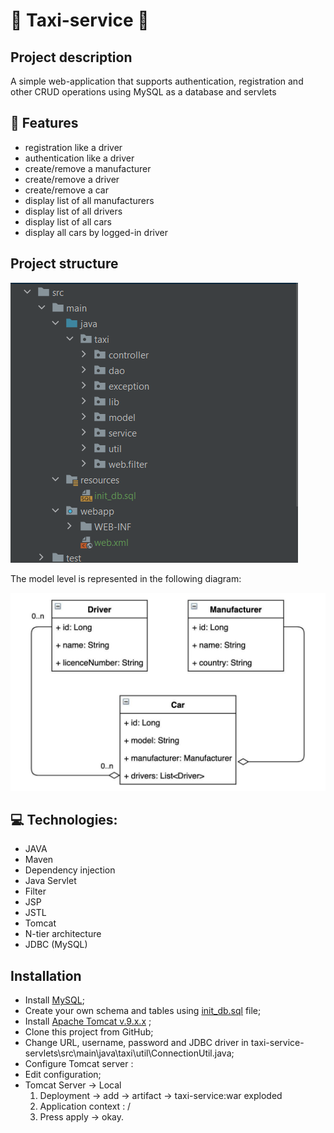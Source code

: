 
# 🚕 Taxi-service 🚕




## Project description

A simple web-application that supports authentication, registration and other CRUD operations using MySQL as a database and servlets
## 🎯 Features

+ registration like a driver
+ authentication like a driver
+ create/remove a manufacturer
+ create/remove a driver
+ create/remove a car
+ display list of all manufacturers
+ display list of all drivers
+ display list of all cars
+ display all cars by logged-in driver

## Project structure

![alt text](blob/project_structure.png)

The model level is represented in the following diagram:

![alt text](blob/taxi_models_diagram.jpeg)


## 💻 Technologies:

- JAVA
- Maven
- Dependency injection
- Java Servlet
- Filter
- JSP
- JSTL
- Tomcat
- N-tier architecture
- JDBC (MySQL)

## Installation

- Install [MySQL](https://dev.mysql.com/doc/mysql-installation-excerpt/5.7/en/);
- Create your own schema and tables using [init_db.sql](resources/init_db.sql) file;
- Install [Apache Tomcat v.9.x.x](https://tomcat.apache.org/download-90.cgi) ;
- Clone this project from GitHub;
- Change URL, username, password and JDBC driver in taxi-service-servlets\src\main\java\taxi\util\ConnectionUtil.java;
- Configure Tomcat server :
- Edit configuration;
- Tomcat Server -> Local
    1) Deployment -> add -> artifact -> taxi-service:war exploded
    2) Application context : /
    3) Press apply -> okay.
    